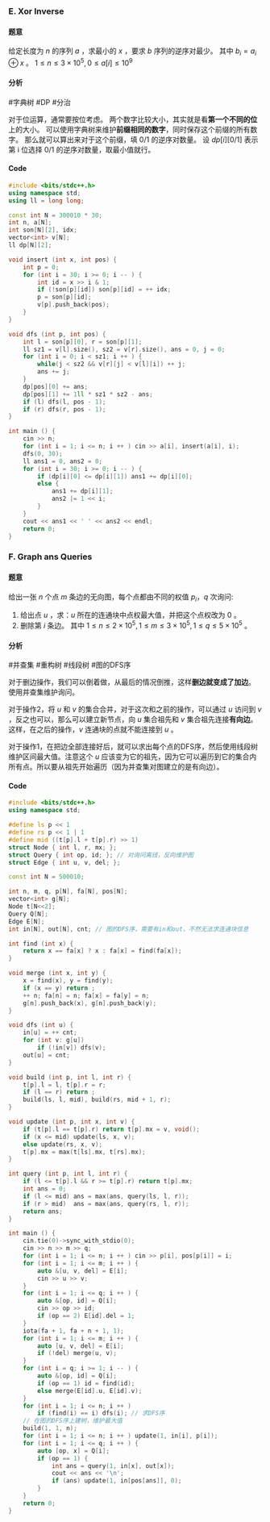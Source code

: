 ### E. Xor Inverse
#### 题意
给定长度为 $n$ 的序列 $a$ ，求最小的 $x$ ，要求 $b$ 序列的逆序对最少。
其中 $b_i = a_i \oplus x$ 。
$1 \le n \le 3 \times 10^5, 0 \le a[i] \le 10^9$

#### 分析
#字典树 #DP #分治

对于位运算，通常要按位考虑。
两个数字比较大小，其实就是看**第一个不同的位**上的大小。
可以使用字典树来维护**前缀相同的数字**，同时保存这个前缀的所有数字。
那么就可以算出来对于这个前缀，填 0/1 的逆序对数量。
设 $dp[i][0/1]$ 表示第 i 位选择 0/1 的逆序对数量，取最小值就行。

#### Code
```c++
#include <bits/stdc++.h>
using namespace std;
using ll = long long;

const int N = 300010 * 30;
int n, a[N];
int son[N][2], idx;
vector<int> v[N];
ll dp[N][2];

void insert (int x, int pos) {
    int p = 0;
    for (int i = 30; i >= 0; i -- ) {
        int id = x >> i & 1;
        if (!son[p][id]) son[p][id] = ++ idx;
        p = son[p][id];
        v[p].push_back(pos);
    }
}

void dfs (int p, int pos) {
    int l = son[p][0], r = son[p][1];
    ll sz1 = v[l].size(), sz2 = v[r].size(), ans = 0, j = 0;
    for (int i = 0; i < sz1; i ++ ) {
        while(j < sz2 && v[r][j] < v[l][i]) ++ j;
        ans += j;
    }
    dp[pos][0] += ans;
    dp[pos][1] += 1ll * sz1 * sz2 - ans;
    if (l) dfs(l, pos - 1);
    if (r) dfs(r, pos - 1);
}

int main () {
    cin >> n;
    for (int i = 1; i <= n; i ++ ) cin >> a[i], insert(a[i], i);
    dfs(0, 30);
    ll ans1 = 0, ans2 = 0;
    for (int i = 30; i >= 0; i -- ) {
        if (dp[i][0] <= dp[i][1]) ans1 += dp[i][0];
        else {
            ans1 += dp[i][1];
            ans2 |= 1 << i;
        }
    }
    cout << ans1 << ' ' << ans2 << endl;
    return 0;
}
```

### F. Graph ans Queries
#### 题意
给出一张 $n$ 个点 $m$ 条边的无向图，每个点都由不同的权值 $p_i$，$q$ 次询问:
1. 给出点 $u$ ，求：$u$ 所在的连通块中点权最大值，并把这个点权改为 $0$ 。
2. 删除第 $i$ 条边。
其中 $1 \le n \le 2 \times 10^5, 1 \le m \le 3 \times 10^5, 1 \le q \le 5 \times 10^5$ 。

#### 分析
#并查集 #重构树 #线段树 #图的DFS序

对于删边操作，我们可以倒着做，从最后的情况倒推，这样**删边就变成了加边**。
使用并查集维护询问。

对于操作2，将 $u$ 和 $v$ 的集合合并，对于这次和之前的操作，可以通过 $u$ 访问到 $v$ ，反之也可以，那么可以建立新节点，向 $u$ 集合祖先和 $v$ 集合祖先连接**有向边**。这样，在之后的操作，$v$ 连通块的点就不能连接到 $u$ 。

对于操作1，在把边全部连接好后，就可以求出每个点的DFS序，然后使用线段树维护区间最大值。注意这个 $u$ 应该变为它的祖先，因为它可以遍历到它的集合内所有点。所以要从祖先开始遍历（因为并查集对图建立的是有向边）。

#### Code
```c++
#include <bits/stdc++.h>
using namespace std;

#define ls p << 1
#define rs p << 1 | 1
#define mid ((t[p].l + t[p].r) >> 1)
struct Node { int l, r, mx; };
struct Query { int op, id; }; // 对询问离线，反向维护图
struct Edge { int u, v, del; };

const int N = 500010;

int n, m, q, p[N], fa[N], pos[N];
vector<int> g[N];
Node t[N<<2];
Query Q[N];
Edge E[N];
int in[N], out[N], cnt; // 图的DFS序，需要有in和out，不然无法求连通块信息

int find (int x) {
    return x == fa[x] ? x : fa[x] = find(fa[x]);
}

void merge (int x, int y) {
    x = find(x), y = find(y);
    if (x == y) return ;
    ++ n; fa[n] = n; fa[x] = fa[y] = n;
    g[n].push_back(x), g[n].push_back(y);
}

void dfs (int u) {
    in[u] = ++ cnt;
    for (int v: g[u])
        if (!in[v]) dfs(v);
    out[u] = cnt;
}

void build (int p, int l, int r) {
    t[p].l = l, t[p].r = r;
    if (l == r) return ;
    build(ls, l, mid), build(rs, mid + 1, r);
}

void update (int p, int x, int v) {
    if (t[p].l == t[p].r) return t[p].mx = v, void();
    if (x <= mid) update(ls, x, v);
    else update(rs, x, v);
    t[p].mx = max(t[ls].mx, t[rs].mx);
}

int query (int p, int l, int r) {
    if (l <= t[p].l && r >= t[p].r) return t[p].mx;
    int ans = 0;
    if (l <= mid) ans = max(ans, query(ls, l, r));
    if (r > mid)  ans = max(ans, query(rs, l, r));
    return ans;
}

int main () {
    cin.tie(0)->sync_with_stdio(0);
    cin >> n >> m >> q;
    for (int i = 1; i <= n; i ++ ) cin >> p[i], pos[p[i]] = i;
    for (int i = 1; i <= m; i ++ ) {
        auto &[u, v, del] = E[i];
        cin >> u >> v;
    }
    for (int i = 1; i <= q; i ++ ) {
        auto &[op, id] = Q[i];
        cin >> op >> id;
        if (op == 2) E[id].del = 1;
    }
    iota(fa + 1, fa + n + 1, 1);
    for (int i = 1; i <= m; i ++ ) {
        auto [u, v, del] = E[i];
        if (!del) merge(u, v);
    }
    for (int i = q; i >= 1; i -- ) {
        auto &[op, id] = Q[i];
        if (op == 1) id = find(id);
        else merge(E[id].u, E[id].v);
    }
    for (int i = 1; i <= n; i ++ )
        if (find(i) == i) dfs(i); // 求DFS序
    // 在图的DFS序上建树，维护最大值
    build(1, 1, n);
    for (int i = 1; i <= n; i ++ ) update(1, in[i], p[i]);
    for (int i = 1; i <= q; i ++ ) {
        auto [op, x] = Q[i];
        if (op == 1) {
            int ans = query(1, in[x], out[x]);
            cout << ans << '\n';
            if (ans) update(1, in[pos[ans]], 0);
        }
    }
    return 0;
}
```